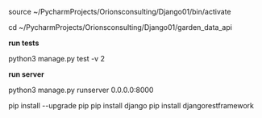 source ~/PycharmProjects/Orionsconsulting/Django01/bin/activate

cd ~/PycharmProjects/Orionsconsulting/Django01/garden_data_api

**run tests**

python3 manage.py test -v 2

**run server**

python3 manage.py runserver 0.0.0.0:8000

pip install --upgrade pip
pip install django
pip install djangorestframework